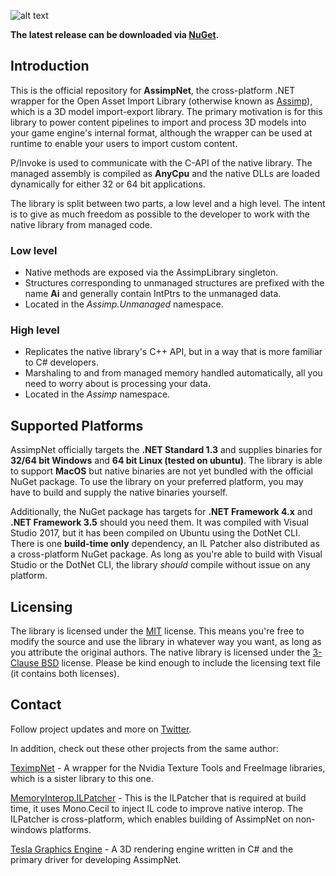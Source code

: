 ![alt text](https://bitbucket.org/Starnick/assimpnet/raw/64485416c27d84b2928ba375d7ae51c8ab24bdb7/logo.png "AssimpNet Logo")

**The latest release can be downloaded via [NuGet](https://www.nuget.org/packages/AssimpNet/).**

## Introduction ##
This is the official repository for **AssimpNet**, the cross-platform .NET wrapper for the Open Asset Import Library (otherwise known as [Assimp](https://github.com/assimp/assimp)), which is a 3D model import-export library. The primary motivation is for this library to power content pipelines to import and process 3D models into your game engine's internal format, although the wrapper can be used at runtime to enable your users to import custom content.

P/Invoke is used to communicate with the C-API of the native library. The managed assembly is compiled as **AnyCpu** and the native DLLs are loaded dynamically for either 32 or 64 bit applications.

The library is split between two parts, a low level and a high level. The intent is to give as much freedom as possible to the developer to work with the native library from managed code.

### Low level ###

* Native methods are exposed via the AssimpLibrary singleton.
* Structures corresponding to unmanaged structures are prefixed with the name **Ai** and generally contain IntPtrs to the unmanaged data.
* Located in the *Assimp.Unmanaged* namespace.

### High level ###

* Replicates the native library's C++ API, but in a way that is more familiar to C# developers.
* Marshaling to and from managed memory handled automatically, all you need to worry about is processing your data.
* Located in the *Assimp* namespace.

## Supported Platforms ##

AssimpNet officially targets the **.NET Standard 1.3** and supplies binaries for **32/64 bit Windows** and **64 bit Linux (tested on ubuntu)**. The library is able to support **MacOS** but native binaries are not yet bundled with the official NuGet package. To use the library on your
preferred platform, you may have to build and supply the native binaries yourself.

Additionally, the NuGet package has targets for **.NET Framework 4.x** and **.NET Framework 3.5** should you need them. It was compiled with Visual Studio 2017, but it has been compiled on Ubuntu using the DotNet CLI. There is one **build-time only** dependency, an IL Patcher also distributed as a cross-platform NuGet package. As long as you're
able to build with Visual Studio or the DotNet CLI, the library *should* compile without issue on any platform.

## Licensing ##

The library is licensed under the [MIT](https://opensource.org/licenses/MIT) license. This means you're free to modify the source and use the library in whatever way you want, as long as you attribute the original authors. The native library is licensed under the [3-Clause BSD](https://opensource.org/licenses/BSD-3-Clause) license. Please be kind enough to include the licensing text file (it contains both licenses).

## Contact ##

Follow project updates and more on [Twitter](https://twitter.com/Tesla3D/).

In addition, check out these other projects from the same author:

[TeximpNet](https://bitbucket.org/Starnick/teximpnet) - A wrapper for the Nvidia Texture Tools and FreeImage libraries, which is a sister library to this one.

[MemoryInterop.ILPatcher](https://bitbucket.org/Starnick/memoryinterop.ilpatcher) - This is the ILPatcher that is required at build time, it uses Mono.Cecil to inject IL code to improve native interop. The ILPatcher is cross-platform, which enables building of AssimpNet on non-windows platforms.

[Tesla Graphics Engine](https://bitbucket.org/Starnick/tesla3d) - A 3D rendering engine written in C# and the primary driver for developing AssimpNet.